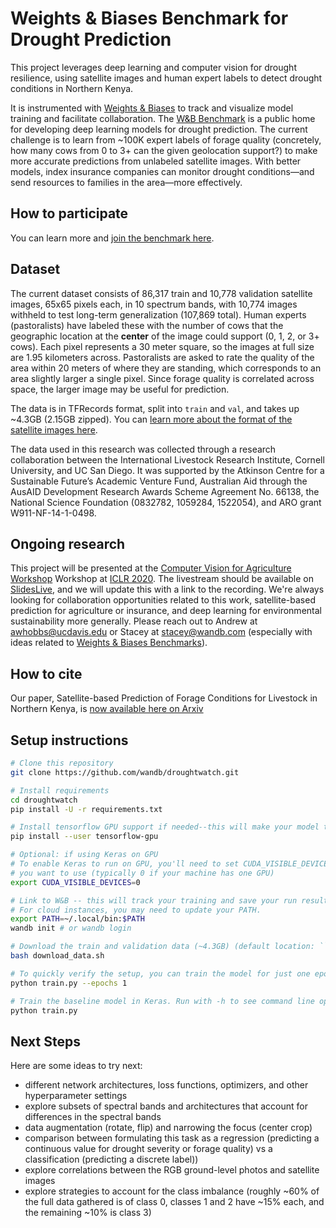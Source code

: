 # Weights & Biases Benchmark for Drought Prediction

This project leverages deep learning and computer vision for drought
resilience, using satellite images and human expert labels to
detect drought conditions in Northern Kenya.

It is instrumented with [Weights & Biases](https://www.wandb.com) to track and visualize model training and facilitate collaboration.
The [W&B Benchmark](https://app.wandb.ai/wandb/droughtwatch/benchmark) is a public home for developing deep learning
models for drought prediction. The current challenge is to learn from ~100K expert labels of forage quality (concretely, how many cows from
0 to 3+ can the given geolocation support?) to make more accurate predictions from unlabeled satellite images. With better models,
index insurance companies can monitor drought conditions&mdash;and send resources to families in the area&mdash;more effectively.

## How to participate

You can learn more and [join the benchmark here](https://app.wandb.ai/wandb/droughtwatch/benchmark).

## Dataset

The current dataset consists of 86,317 train and 10,778 validation satellite images, 65x65 pixels each, in 10 spectrum bands, with 10,774 images withheld to test long-term generalization (107,869 total). Human experts (pastoralists) have labeled these with the number of cows that the geographic location at the **center** of the image could support (0, 1, 2, or 3+ cows). Each pixel represents a 30 meter square, so the images at full size are 1.95 kilometers across. Pastoralists are asked to rate the quality of the area within 20 meters of where they are standing, which corresponds to an area slightly larger a single pixel. Since forage quality is correlated across space, the larger image may be useful for prediction. 

The data is in TFRecords format, split into ``train`` and ``val``, and takes up ~4.3GB (2.15GB zipped). 
You can [learn more about the format of the satellite images here](https://developers.google.com/earth-engine/datasets/catalog/LANDSAT_LC08_C01_T1_RT).

The data used in this research was collected through a research collaboration between the International Livestock Research Institute, Cornell University, and UC San Diego. It was supported by the Atkinson Centre for a Sustainable Future’s Academic Venture Fund, Australian Aid through the AusAID Development Research Awards Scheme Agreement No. 66138, the National Science Foundation (0832782, 1059284, 1522054), and ARO grant W911-NF-14-1-0498.

## Ongoing research

This project will be presented at the [Computer Vision for Agriculture Workshop](https://www.cv4gc.org/cv4a2020/) Workshop at [ICLR 2020](https://iclr.cc/). The livestream should be available on [SlidesLive](https://slideslive.com/iclr), and we will update this with a link to the recording. We're always looking for collaboration opportunities related to this work, satellite-based prediction for agriculture or insurance, and deep learning for environmental sustainability more generally. Please reach out to Andrew at awhobbs@ucdavis.edu or Stacey at stacey@wandb.com (especially with ideas related to [Weights & Biases Benchmarks](https://www.wandb.com/benchmarks)).

## How to cite

Our paper, Satellite-based Prediction of Forage Conditions for Livestock in Northern Kenya, is [now available here on Arxiv](https://arxiv.org/abs/2004.04081)

## Setup instructions

```sh
# Clone this repository
git clone https://github.com/wandb/droughtwatch.git

# Install requirements
cd droughtwatch
pip install -U -r requirements.txt

# Install tensorflow GPU support if needed--this will make your model train much faster.
pip install --user tensorflow-gpu

# Optional: if using Keras on GPU
# To enable Keras to run on GPU, you'll need to set CUDA_VISIBLE_DEVICES to the id of the GPU
# you want to use (typically 0 if your machine has one GPU)
export CUDA_VISIBLE_DEVICES=0

# Link to W&B -- this will track your training and save your run results.
# For cloud instances, you may need to update your PATH.
export PATH=~/.local/bin:$PATH
wandb init # or wandb login

# Download the train and validation data (~4.3GB) (default location: ``data`` in the repo)
bash download_data.sh

# To quickly verify the setup, you can train the model for just one epoch:
python train.py --epochs 1

# Train the baseline model in Keras. Run with -h to see command line options
python train.py
```

## Next Steps

Here are some ideas to try next:

* different network architectures, loss functions, optimizers, and other hyperparameter settings
* explore subsets of spectral bands and architectures that account for differences in the spectral bands
* data augmentation (rotate, flip) and narrowing the focus (center crop)
* comparison between formulating this task as a regression (predicting a continuous value for drought severity or forage quality) vs a classification (predicting a discrete label))
* explore correlations between the RGB ground-level photos and satellite images
* explore strategies to account for the class imbalance (roughly ~60% of the full data gathered is of class 0, classes 1 and 2 have ~15% each, and the remaining ~10% is class 3)


